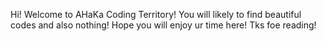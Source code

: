 Hi! Welcome to AHaKa Coding Territory!
You will likely to find beautiful codes and also nothing!
Hope you will enjoy ur time here!
Tks foe reading!
